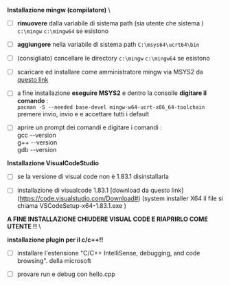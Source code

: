 
**Installazione mingw (compilatore)** 
\
- [ ] **rimuovere** dalla variabile di sistema path (sia utente che sistema ) `c:\mingw`  `c:\mingw64`  se esistono
- [ ] **aggiungere** nella variabile di sistema path  `C:\msys64\ucrt64\bin` 
- [ ] (consigliato) cancellare le directory `c:\mingw`  `c:\mingw64`  se esistono
- [ ] scaricare ed installare come amministratore mingw via MSYS2  da [questo link](https://github.com/msys2/msys2-installer/releases/download/2023-05-26/msys2-x86_64-20230526.exe )
- [ ] a fine installazione **eseguire MSYS2** e dentro la consolle **digitare il comando** :
\
```pacman -S --needed base-devel mingw-w64-ucrt-x86_64-toolchain```
\
premere invio, invio e  e accettare tutti i default 


- [ ] aprire un prompt dei comandi  e digitare i comandi :
\
gcc --version\
g++ --version\
gdb --version

**Installazione VisualCodeStudio**

- [ ] se la versione di visual code non è 1.83.1  disinstallarla

- [ ] installazione di visualcode 1.83.1  [download da questo link] (https://code.visualstudio.com/Download#) (system installer X64 il file si chiama VSCodeSetup-x64-1.83.1.exe ) 

**A FINE INSTALLAZIONE CHIUDERE VISUAL CODE E RIAPRIRLO COME UTENTE !!**
\


**installazione plugin per il c/c++!!**

- [ ] installare l'estensione "C/C++ IntelliSense, debugging, and code browsing". della microsoft


- [ ] provare run e debug con hello.cpp 
